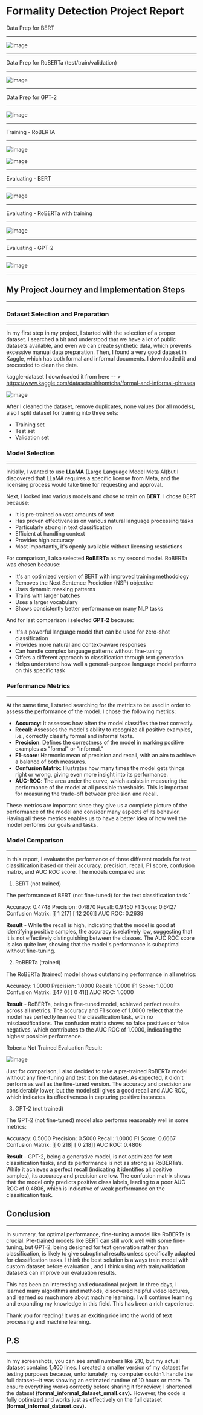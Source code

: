 # Formality Detection Project Report

Data Prep for BERT
___
![image](https://github.com/user-attachments/assets/edc91de6-1dde-484d-9975-2c1cbad46fbf)
___
Data Prep for RoBERTa (test/train/validation)
___
![image](https://github.com/user-attachments/assets/369a4618-abb7-4c29-8cca-6f56917318a0)
___
Data Prep for GPT-2
___
![image](https://github.com/user-attachments/assets/b86bdd4e-4d6f-42af-8c7f-69a435887f0d)
___

Training - RoBERTA
___
![image](https://github.com/user-attachments/assets/69159ca2-1c68-4b9b-8c5f-33c456af8817)

![image](https://github.com/user-attachments/assets/a05f266f-98b7-4690-bd3b-a118c262df98)

___
Evaluating - BERT
___
![image](https://github.com/user-attachments/assets/f7ee449f-1a2f-4fcf-ad84-fef600405a27)
___
Evaluating - RoBERTa with training
___
![image](https://github.com/user-attachments/assets/07321a41-ea0f-4679-8be7-8d5ea28d35f7)
___
Evaluating - GPT-2
___
![image](https://github.com/user-attachments/assets/06ccb204-b6a1-49a2-9831-ba99fdddaced)
___

## My Project Journey and Implementation Steps
___

### Dataset Selection and Preparation
___
In my first step in my project, I started with the selection of a proper dataset. I searched a bit and understood that we have a lot of public datasets available, and even we can create synthetic data, which prevents excessive manual data preparation.
Then, I found a very good dataset in Kaggle, which has both formal and informal documents. 
I downloaded it and proceeded to clean the data.

kaggle-dataset
I downloaded it from here -- > https://www.kaggle.com/datasets/shiromtcha/formal-and-informal-phrases

![image](https://github.com/user-attachments/assets/5d93cf99-dea2-458e-813f-60e2809748a7)


After I cleaned the dataset, remove duplicates, none values (for all models), also 
I split dataset for training into three sets:
- Training set
- Test set
- Validation set

### Model Selection
___
Initially, I wanted to use **LLaMA** (Large Language Model Meta AI)but I discovered that LLaMA requires a specific license from Meta, and the licensing process would take time for requesting and approval.

Next, I looked into various models and chose to train on **BERT**. I chose BERT because:
- It is pre-trained on vast amounts of text
- Has proven effectiveness on various natural language processing tasks
- Particularly strong in text classification
- Efficient at handling context
- Provides high accuracy
- Most importantly, it's openly available without licensing restrictions

For comparison, I also selected **RoBERTa** as my second model. RoBERTa was chosen because:
- It's an optimized version of BERT with improved training methodology
- Removes the Next Sentence Prediction (NSP) objective
- Uses dynamic masking patterns
- Trains with larger batches
- Uses a larger vocabulary
- Shows consistently better performance on many NLP tasks

And for last comparison i selected **GPT-2** because:
- It's a powerful language model that can be used for zero-shot classification
- Provides more natural and context-aware responses
- Can handle complex language patterns without fine-tuning
- Offers a different approach to classification through text generation
- Helps understand how well a general-purpose language model performs on this specific task

### Performance Metrics
___
At the same time, I started searching for the metrics to be used in order to assess the performance of the model. I chose the following metrics:

- **Accuracy**: It assesses how often the model classifies the text correctly.
- **Recall**: Assesses the model's ability to recognize all positive examples, i.e., correctly classify formal and informal texts.
- **Precision**: Defines the correctness of the model in marking positive examples as "formal" or "informal."
- **F1-score**: Harmonic mean of precision and recall, with an aim to achieve a balance of both measures.
- **Confusion Matrix**: Illustrates how many times the model gets things right or wrong, giving even more insight into its performance.
- **AUC-ROC**: The area under the curve, which assists in measuring the performance of the model at all possible thresholds.
This is important for measuring the trade-off between precision and recall.

These metrics are important since they give us a complete picture of the performance of the model and consider many aspects of its behavior. Having all these metrics enables us to have a better idea of how well the model performs our goals and tasks.

### Model Comparison
___

In this report, I evaluate the performance of three different models for text classification based on their accuracy, precision, recall, F1 score, confusion matrix, and AUC ROC score. The models compared are:

1. BERT (not trained)

The performance of BERT (not fine-tuned) for the text classification task `

Accuracy: 0.4748
Precision: 0.4870
Recall: 0.9450
F1 Score: 0.6427
Confusion Matrix:
[[  1 217]
[ 12 206]]
AUC ROC: 0.2639

**Result** - While the recall is high, indicating that the model is good at identifying positive samples, the accuracy is relatively low,
suggesting that it is not effectively distinguishing between the classes.
The AUC ROC score is also quite low, showing that the model's performance is suboptimal without fine-tuning.

2. RoBERTa (trained)

The RoBERTa (trained) model shows outstanding performance in all metrics:

Accuracy: 1.0000
Precision: 1.0000
Recall: 1.0000
F1 Score: 1.0000
Confusion Matrix:
[[47  0]
[ 0 41]]
AUC ROC: 1.0000

**Result** - RoBERTa, being a fine-tuned model, achieved perfect results across all metrics.
The accuracy and F1 score of 1.0000 reflect that the model has perfectly learned the classification task, with no misclassifications.
The confusion matrix shows no false positives or false negatives, which contributes to the AUC ROC of 1.0000,
indicating the highest possible performance.

Roberta Not Trained Evaluation Result: 

![image](https://github.com/user-attachments/assets/0abc1600-082f-448f-b4ef-b11c98b3179b)

Just for comparison, I also decided to take a pre-trained RoBERTa model without any fine-tuning and test it on the dataset.
As expected, it didn't perform as well as the fine-tuned version.
The accuracy and precision are considerably lower, but the model still gives a good recall and AUC ROC,
which indicates its effectiveness in capturing positive instances.

3. GPT-2 (not trained)

The GPT-2 (not fine-tuned) model also performs reasonably well in some metrics:

Accuracy: 0.5000
Precision: 0.5000
Recall: 1.0000
F1 Score: 0.6667
Confusion Matrix:
[[  0 218]
[  0 218]]
AUC ROC: 0.4806

**Result** - GPT-2, being a generative model, is not optimized for text classification tasks, and its performance is not as strong as RoBERTa’s.
While it achieves a perfect recall (indicating it identifies all positive samples), its accuracy and precision are low.
The confusion matrix shows that the model only predicts positive class labels, leading to a poor AUC ROC of 0.4806, 
which is indicative of weak performance on the classification task.


## Conclusion
___
In summary, for optimal performance, fine-tuning a model like RoBERTa is crucial. Pre-trained models like BERT can still work well with some fine-tuning, but GPT-2,
being designed for text generation rather than classification, is likely to give suboptimal results unless specifically adapted for classification tasks.
I think the best solution is always train model with custom dataset before evaluation , and I think using with train/validation datasets can improve our evaluation results.

This has been an interesting and educational project. In three days, I learned many algorithms and methods,
discovered helpful video lectures, and learned so much more about machine learning. I will continue learning and expanding my knowledge in this field.
This has been a rich experience.

Thank you for reading! It was an exciting ride into the world of text processing and machine learning. 

## P.S
___

In my screenshots, you can see small numbers like 210,
but my actual dataset contains 1,400 lines.
I created a smaller version of my dataset for testing purposes
because, unfortunately, my computer couldn't handle the full
dataset—it was showing an estimated runtime of 10 hours or more.
To ensure everything works correctly before sharing it for review,
I shortened the dataset **(formal_informal_dataset_small.csv).**
However, the code is fully optimized and works just as
effectively on the full dataset **(formal_informal_dataset.csv).**

